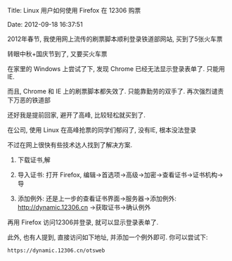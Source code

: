 Title: Linux 用户如何使用 Firefox 在 12306 购票

Date: 2012-09-18 16:37:51

2012年春节, 我使用网上流传的刷票脚本顺利登录铁道部网站, 买到了5张火车票

转眼中秋+国庆节到了, 又要买火车票

在家里的 Windows 上尝试了下, 发现 Chrome 已经无法显示登录表单了. 只能用 IE.

而且, Chrome 和 IE 上的刷票脚本都失效了. 只能靠勤劳的双手了. 再次强烈谴责下万恶的铁道部

还好我是提前回家, 避开了高峰, 比较轻松就买到了.

在公司, 使用 Linux 在高峰抢票的同学们郁闷了, 没有IE, 根本没法登录

不过在网上很快有些技术达人找到了解决方案.

1.  下载证书,解

2.  导入证书: 打开 Firefox, 编辑->首选项->高级->加密->查看证书->证书机构->导

3.  添加例外: 还是上一步的查看证书界面->服务器->添加例外: http://dynamic.12306.cn ->获取证书->确认例外

再用 Firefox 访问12306并登录, 就可以显示登录表单了.

此外, 也有人提到, 直接访问如下地址, 并添加一个例外即可. 你可以尝试下:

    https://dynamic.12306.cn/otsweb

    